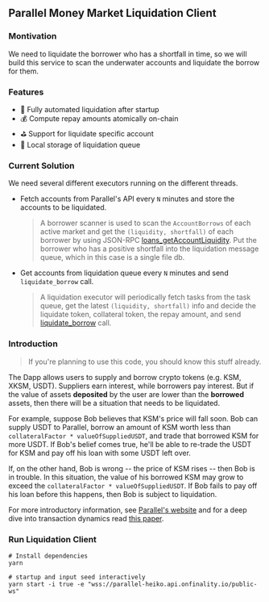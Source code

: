 ## Parallel Money Market Liquidation Client

### Montivation
We need to liquidate the borrower who has a shortfall in time, so we will build this service to scan the underwater accounts and liquidate the borrow for them.

### Features

- 🤖️ Fully automated liquidation after startup
- 💰 Compute repay amounts atomically on-chain
- ⛳️ Support for liquidate specific account
- 🧰 Local storage of liquidation queue

### Current Solution

We need several different executors running on the different threads.
- Fetch accounts from Parallel's API every `N` minutes and store the accounts to be liquidated.

  > A borrower scanner is used to scan the `AccountBorrows` of each active market and get the `(liquidity, shortfall)` of each borrower by using JSON-RPC [loans_getAccountLiquidity](https://github.com/parallel-finance/parallel/issues/273). Put the borrower who has a positive shortfall into the liquidation message queue, which in this case is a single file db.

- Get accounts from liquidation queue every `N` minutes and send `liquidate_borrow` call.

  > A liquidation executor will periodically fetch tasks from the task queue, get the latest `(liquidity, shortfall)` info and decide the liquidate token, collateral token, the repay amount, and send [liquidate_borrow](https://api-docs.parallel.fi/pallet_loans/pallet/enum.Call.html#variant.liquidate_borrow) call.

### Introduction

> If you're planning to use this code, you should know this stuff already. 

The Dapp allows users to supply and borrow crypto tokens (e.g. KSM, XKSM, USDT). Suppliers earn interest, while borrowers pay interest. But if the value of assets **deposited** by the user are lower than the **borrowed** assets, then there will be a situation that needs to be liquidated.

For example, suppose Bob believes that KSM's price will fall soon. Bob can supply USDT to Parallel, borrow an amount of KSM worth less than `collateralFactor * valueOfSuppliedUSDT`, and trade that borrowed KSM for more USDT. If Bob's belief comes true, he'll be able to re-trade the USDT for KSM and pay off his loan with some USDT left over.

If, on the other hand, Bob is wrong -- the price of KSM rises -- then Bob is in trouble. In this situation, the value of his borrowed KSM may grow to exceed the `collateralFactor * valueOfSuppliedUSDT`. If Bob fails to pay off his loan before this happens, then Bob is subject to liquidation.



For more introductory information, see [Parallel's website](https://parallel.fi) and for a deep dive into transaction dynamics read [this paper](https://docs.parallel.fi/white-paper).

### Run Liquidation Client

```shell
# Install dependencies
yarn

# startup and input seed interactively
yarn start -i true -e "wss://parallel-heiko.api.onfinality.io/public-ws"
```
